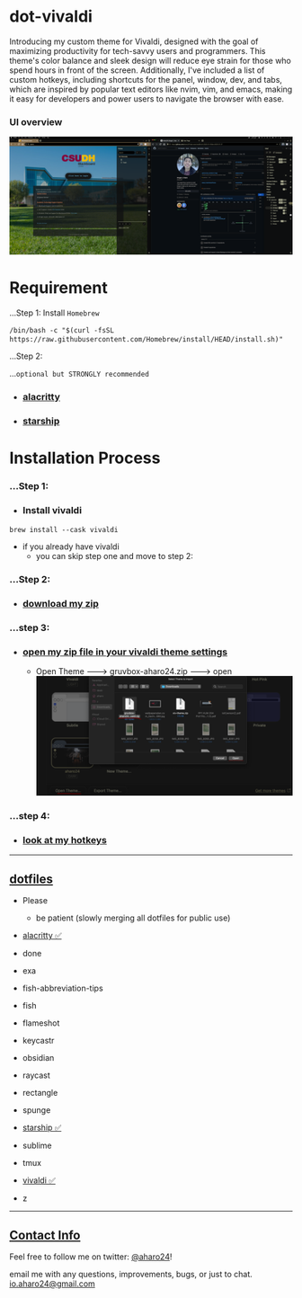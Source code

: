 # dot-vivaldi
Introducing my custom theme for Vivaldi, designed with the goal of maximizing productivity for tech-savvy users and programmers. This theme's color balance and sleek design will reduce eye strain for those who spend hours in front of the screen. Additionally, I've included a list of custom hotkeys, including shortcuts for the panel, window, dev, and tabs, which are inspired by popular text editors like nvim, vim, and emacs, making it easy for developers and power users to navigate the browser with ease.

### UI overview
![](z/aharo24%202023-01-27%20at%209.52.16%20PM.png)


# Requirement
...Step 1:
	Install `Homebrew`
```brew
/bin/bash -c "$(curl -fsSL https://raw.githubusercontent.com/Homebrew/install/HEAD/install.sh)"
```

...Step 2:

...`optional but STRONGLY recommended`
- ### [alacritty](https://github.com/aharo24/dot-alacritty)
- ### [starship](https://github.com/aharo24/dot-starship)


# Installation Process
### ...Step 1:
- ### Install vivaldi
``` brew
brew install --cask vivaldi
```
- if you already have vivaldi
	- you can skip step one and move to step 2:
### ...Step 2: 
- ### [download my zip](https://github.com/aharo24/dot-vivaldi/blob/main/resources/gruvbox-aharo24-vivaldi.zip)

### ...step 3:
- ### [open my zip file in your vivaldi theme settings](https://github.com/aharo24/dot-vivaldi/blob/main/resources/gruvbox-aharo24-vivaldi.zip)
	- Open Theme ---> gruvbox-aharo24.zip ---> open
![](z/aharo24_125.png)

### ...step 4:
- ### [look at my hotkeys](https://github.com/aharo24/dot-vivaldi/blob/main/resources/vivaldi-resources.md)


---
## [dotfiles](https://github.com/aharo24/opensource/tree/main/dotfiles)
- Please 
	- be patient (slowly merging all dotfiles for public use)

- [alacritty  ✅](https://github.com/aharo24/dot-alacritty)
- done
- exa
- fish-abbreviation-tips
- fish
- flameshot
- keycastr 
- obsidian
- raycast
- rectangle
- spunge
- [starship  ✅](https://github.com/aharo24/dot-starship)
- sublime
- tmux
- [vivaldi  ✅](https://github.com/aharo24/dot-vivaldi)
- z

---

## [Contact Info](https://github.com/aharo24/opensource)

Feel free to follow me on twitter: [@aharo24](https://www.twitter.com/aharo24)!

email me with any questions, improvements, bugs, or just to chat.
io.aharo24@gmail.com

